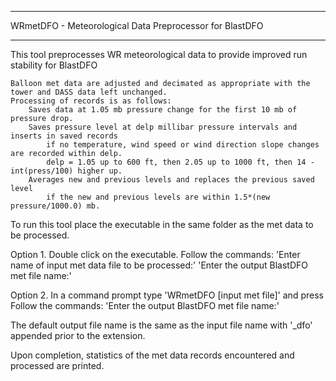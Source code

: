 ﻿**************************************************************
  WRmetDFO - Meteorological Data Preprocessor for BlastDFO
**************************************************************

This tool preprocesses WR meteorological data to provide improved run stability for BlastDFO

	Balloon met data are adjusted and decimated as appropriate with the tower and DASS data left unchanged.
	Processing of records is as follows:
		Saves data at 1.05 mb pressure change for the first 10 mb of pressure drop.
		Saves pressure level at delp millibar pressure intervals and inserts in saved records 
			if no temperature, wind speed or wind direction slope changes are recorded within delp.
			delp = 1.05 up to 600 ft, then 2.05 up to 1000 ft, then 14 - int(press/100) higher up.
		Averages new and previous levels and replaces the previous saved level
			if the new and previous levels are within 1.5*(new pressure/1000.0) mb.

To run this tool place the executable in the same folder as the met data to be processed.

Option 1.
Double click on the executable.
Follow the commands:
 'Enter name of input met data file to be processed:'
 'Enter the output BlastDFO met file name:'

Option 2.
In a command prompt type 'WRmetDFO [input met file]' and press <Enter>
Follow the commands:
 'Enter the output BlastDFO met file name:'

The default output file name is the same as the input file name with '_dfo' appended prior to the extension.

Upon completion, statistics of the met data records encountered and processed are printed.

